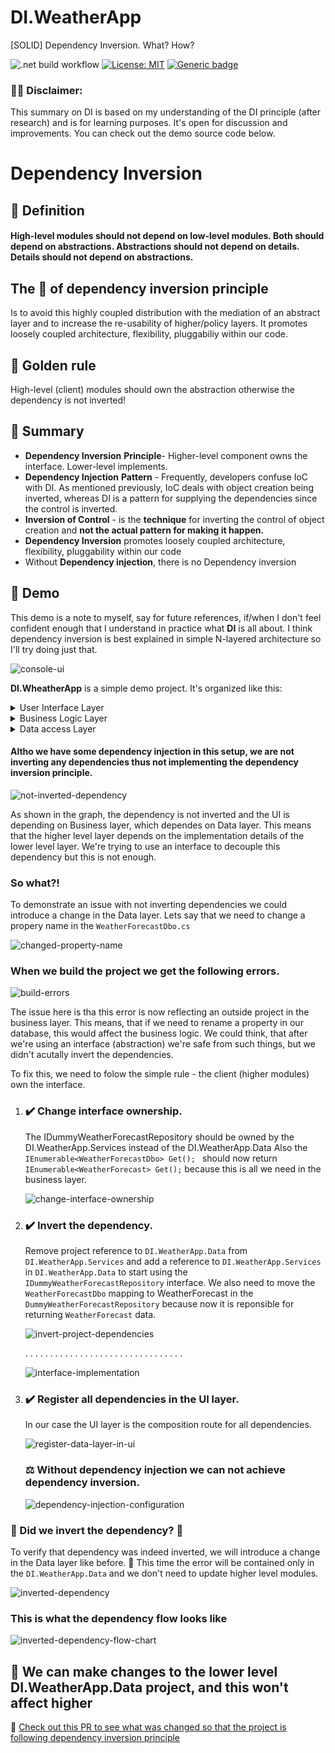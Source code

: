 # DI.WeatherApp
[SOLID] Dependency Inversion. What? How? 

![.net build workflow](https://github.com/rostech/DI.WeatherApp/actions/workflows/dotnet.yml/badge.svg)
[![License: MIT](https://img.shields.io/badge/License-MIT-green.svg)](https://opensource.org/licenses/MIT)
[![Generic badge](https://img.shields.io/badge/Reading-4min-<COLOR>.svg)]()

### 🧑‍🎓 Disclaimer:
This summary on DI is based on my understanding of the DI principle (after research) and is for learning purposes. It's open for discussion and improvements. You can check out the demo source code below.

# Dependency Inversion
## 🧠 Definition
#### High-level modules should not depend on low-level modules. Both should depend on abstractions. Abstractions should not depend on details. Details should not depend on abstractions.

## The 🎯 of dependency inversion principle
Is to avoid this highly coupled distribution with the mediation of an abstract layer and to increase the re-usability of higher/policy layers. It promotes loosely coupled architecture, flexibility, pluggabiliy within our code.

## 🥇 Golden rule
High-level (client) modules should own the abstraction otherwise the dependency is not inverted!

## 🚀 Summary 
- **Dependency Inversion** **Principle**- Higher-level component owns the interface. Lower-level implements.
- **Dependency Injection** **Pattern** - Frequently, developers confuse IoC with DI. As mentioned previously, IoC deals with object creation being inverted, whereas DI is a pattern for supplying the dependencies since the control is inverted.
- **Inversion of Control** -  is the **technique** for inverting the control of object creation and **not the actual pattern for making it happen.**
- **Dependency Inversion** promotes loosely coupled architecture, flexibility, pluggability within our code
- Without **Dependency injection**, there is no Dependency inversion

## 🧰 Demo

This demo is a note to myself, say for future references, if/when I don't feel confident enough that I understand in practice what **DI** is all about.
I think dependency inversion is best explained in simple N-layered architecture so I'll try doing just that. 

![console-ui](https://user-images.githubusercontent.com/10576276/153451888-c6f22f1b-15fe-4fd9-99cd-3db2cfad4569.png)


**DI.WheatherApp** is a simple demo project. It's organized like this:
<details>
  <summary>User Interface Layer</summary><blockquote>
  
  ### DI.WeatherApp.ConsoleClient
  A simple console client to display dummy weather data. This represents the UI layer and orchestrates the dependency injection. 
  
  <details>
    <summary>Startup.cs - Adds services to the DI container. Entry point for the console app. </summary><blockquote>
     
  ```
  static IHostBuilder CreateHostBuilder(string[] args) =>
        Host.CreateDefaultBuilder(args)
            .ConfigureServices((_, services) =>
                services.AddScoped<IWeatherService, WeatherService>()
                    .AddScoped<IDummyWeatherForecastRepository, DummyWeatherForecastRepository>()
                    .AddScoped<WeatherDataConsumer>());

        static async Task Main(string[] args)
        {
            using IHost host = CreateHostBuilder(args).Build();

            var weatherDataConsumer = host.Services.GetRequiredService<WeatherDataConsumer>();
            weatherDataConsumer.Display();

            await host.RunAsync();
        }
  ```
  <blockquote></details>  
    
  <details>
    <summary>WeatherDataConsumer.cs - simple console UI build with ConsoleTables and Humanize</summary><blockquote>
     
  ```
   public class WeatherDataConsumer
   {
        private readonly IWeatherService weatherService;

        /// <summary>
        /// Initializes a new instance of the <see cref="WeatherDataConsumer"/> class.
        /// </summary>
        /// <param name="weatherService">The weather service.</param>
        public WeatherDataConsumer(IWeatherService weatherService)
        {
            this.weatherService = weatherService;
        }

        /// <summary>
        /// Displays data on the console with the ConsoleTable and Humanize libraries
        /// </summary>
        public void Display()
        {
            var table = new ConsoleTable(
                nameof(WeatherForecast.CityName).Humanize(),
                nameof(WeatherForecast.Date).Humanize(),
                nameof(WeatherForecast.TemperatureC).Humanize(),
                nameof(WeatherForecast.TemperatureF).Humanize(),
                nameof(WeatherForecast.Summary).Humanize());

            foreach (var forecast in this.weatherService.Get())
            {
                table.AddRow(forecast.CityName,
                    forecast.Date.ToString("ddd, dd MMM yyy"),
                    forecast.TemperatureC,
                    forecast.TemperatureF,
                    forecast.Summary);
            }

            table.Write();
        }
    }
  ```
  <blockquote></details>  
    
    At the moment the UI is only referencing 
    <ProjectReference Include="..\DI.WeatherApp.Services\DI.WeatherApp.Services.csproj" />
<blockquote></details>


    
<details>
  <summary>Business Logic Layer</summary><blockquote>
  
  ### DI.WeatherApp.Services
  This represents the business layer.
  
  <details>
      <summary>WeatherService.cs - weather service that uses the dummy weather forecast repository to return data</summary><blockquote>
     
  ```
    public class WeatherService : IWeatherService
    {
        private readonly IDummyWeatherForecastRepository weatherForecastRepository;

        /// <summary>
        /// Initializes a new instance of the <see cref="WeatherService"/> class.
        /// </summary>
        /// <param name="weatherForecastRepository">The weather forecast repository.</param>
        public WeatherService(IDummyWeatherForecastRepository weatherForecastRepository)
        {
            this.weatherForecastRepository = weatherForecastRepository;
        }

        /// <inheritdoc/>
        public IEnumerable<WeatherForecast> Get()
        {
            return this.weatherForecastRepository.Get().Select(w => new WeatherForecast()
            {
                CityName = w.CityName,
                Date = w.Date,
                Summary = w.Summary,
                TemperatureC = w.TemperatureC
            });
        }
    }
  ```
  <blockquote></details>  
    
  <details>
    <summary>IWeatherService.cs - abstraction over the WeatherService class</summary><blockquote>  
  <blockquote></details>
  <details>
    <summary>WeatherForecast.cs - POCO holding weather data</summary><blockquote>
    
    public class WeatherForecast
    {
        /// <summary>
        /// Gets or sets the name of the city.
        /// </summary>
        public string CityName { get; set; }

        /// <summary>
        /// Gets or sets the date.
        /// </summary>
        public DateTime Date { get; set; }

        /// <summary>
        /// Gets or sets the temperature Celsius.
        /// </summary>
        public int TemperatureC { get; set; }

        /// <summary>
        /// Gets the temperature Fahrenheit.
        /// </summary>
        public int TemperatureF => 32 + (int)(TemperatureC / 0.5556);

        /// <summary>
        /// Gets or sets the summary.
        /// </summary>
        public string Summary { get; set; }
    }
    
   <blockquote></details> 
    
    
    At the moment the Business Layer is only referencing 
    <ProjectReference Include="..\DI.WeatherApp.Services\DI.WeatherApp.Data.csproj" />
<blockquote></details>    
    
    


<details>
  <summary>Data access Layer</summary><blockquote>
  
  ### DI.WeatherApp.Data
  Represents the data access layer.
  
  <details>
    <summary>DummyWeatherForecastRepository.cs - dummy weather data repository</summary><blockquote>  
    
    public class DummyWeatherForecastRepository : IDummyWeatherForecastRepository
    {
        #region Private fields

        private static readonly string[] Summaries = new[]
        {
            "Warm", "Bring an umbrella", "Chilly", "Freezing"
        };

        private static readonly int[] Temperatures = new[]
        {
            20, 10, 5, -4
        };

        private static readonly string[] CityNames = new[]
        {
            "Sofia", "London", "New York", "Brisbane", "Novosibirsk"
        };

        #endregion

        /// <inheritdoc/>
        public IEnumerable<WeatherForecastDbo> Get()
        {
            var random = new Random();

            return Enumerable.Range(1, CityNames.Length - 1)
                .Select(i =>
                {
                    var randomIndex = random.Next(Summaries.Length);

                    return new WeatherForecastDbo
                    {
                        CityName = CityNames[i],
                        Date = DateTime.Now.AddDays(1),
                        Summary = Summaries[randomIndex],
                        TemperatureC = Temperatures[randomIndex]
                    };
                })
                .ToArray();
        }
    }
    
  <blockquote></details>
  
  <details>
    <summary>IDummyWeatherForecastRepository.cs - abstraction over the DummyWeatherForecastRepository class</summary><blockquote>  
  <blockquote></details>
  
  <details>  
    <summary>WeatherForecastDbo.cs - Weather Data Dbo</summary><blockquote>  
    
    public class WeatherForecastDbo
    {
        /// <summary>
        /// Gets or sets the name of the city.
        /// </summary>
        public string CityName { get; set; }

        /// <summary>
        /// Gets or sets the date.
        /// </summary>
        public DateTime Date { get; set; }

        /// <summary>
        /// Gets or sets the temperature in Celsius.
        /// </summary>
        public int TemperatureC { get; set; }

        /// <summary>
        /// Gets or sets the summary.
        /// </summary>
        public string Summary { get; set; }
    }
    
  <blockquote></details>
    
<blockquote></details>
    
 #### Altho we have some dependency injection in this setup, we are not inverting any dependencies thus not implementing the dependency inversion principle.
    
![not-inverted-dependency](https://user-images.githubusercontent.com/10576276/153411510-6b83e74d-1210-465c-a5f6-4f32c2e76a97.png)

As shown in the graph, the dependency is not inverted and the UI is depending on Business layer, which dependes on Data layer. 
This means that the higher level layer depends on the implementation details of the lower level layer. We're trying to use an interface to decouple this dependency but this is not enough. 
### So what?!
To demonstrate an issue with not inverting dependencies we could introduce a change in the Data layer. Lets say that we need to change a propery name in the ```WeatherForecastDbo.cs```
    
![changed-property-name](https://user-images.githubusercontent.com/10576276/153416701-2c656ac5-5f45-4c31-a51d-050ddc5712d8.png)

 ### When we build the project we get the following errors.

![build-errors](https://user-images.githubusercontent.com/10576276/153421063-b8fcbfa1-3f7f-498f-b02c-042df4531c62.png)
    
 The issue here is tha this error is now reflecting an outside project in the business layer. This means, that if we need to rename a property in our database, this would affect the business logic. We could think, that after we're using an interface (abstraction) we're safe from such things, but we didn't acutally invert the dependencies. 

To fix this, we need to folow the simple rule - the client (higher modules) own the interface.
    
1. ### ✔️ Change interface ownership. 
    The IDummyWeatherForecastRepository should be owned by the DI.WeatherApp.Services instead of the DI.WeatherApp.Data
    Also the ```IEnumerable<WeatherForecastDbo> Get(); ``` should now return ``` IEnumerable<WeatherForecast> Get(); ``` because this is all we need in the business layer.
    
    ![change-interface-ownership](https://user-images.githubusercontent.com/10576276/153426030-1846bd75-2470-4a4f-a34e-96066b18ff54.png)
    
2. ### ✔️ Invert the dependency. 
    Remove project reference to ```DI.WeatherApp.Data``` from ```DI.WeatherApp.Services``` and add a reference to ```DI.WeatherApp.Services``` in ```DI.WeatherApp.Data``` to start using the ```IDummyWeatherForecastRepository``` interface. We also need to move the ```WeatherForecastDbo``` mapping to WeatherForecast in the ```DummyWeatherForecastRepository``` because now it is reponsible for returning ```WeatherForecast``` data.

    ![invert-project-dependencies](https://user-images.githubusercontent.com/10576276/153431201-b2077d3a-b322-45f8-8f2d-8f6e07d1c6ba.png)

    . . . . . . . . . . . . . . . . . . . . . . . . . . . . . . . .
    
    ![interface-implementation](https://user-images.githubusercontent.com/10576276/153431241-b410afc9-c757-4194-a76f-57b179e392c2.png)
    
3. ### ✔️ Register all dependencies in the UI layer.
    In our case the UI layer is the composition route for all dependencies.
    
    ![register-data-layer-in-ui](https://user-images.githubusercontent.com/10576276/153446989-e5250e3b-b216-4788-a409-5817b6b615fc.png)
    
    ### ⚖️ Without dependency injection we can not achieve dependency inversion.
    
    ![dependency-injection-configuration](https://user-images.githubusercontent.com/10576276/153447553-e25d72e6-5e47-4245-ba6c-d3484161ebd0.png)


### 🎉 Did we invert the dependency? 🎉

To verify that dependency was indeed inverted, we will introduce a change in the Data layer like before. 
🚀 This time the error will be contained only in the ```DI.WeatherApp.Data``` and we don't need to update higher level modules.

![inverted-dependency](https://user-images.githubusercontent.com/10576276/153450365-a9be6cf7-942d-4ea0-ac14-fed620f9855a.png)

    
### This is what the dependency flow looks like
    
![inverted-dependency-flow-chart](https://user-images.githubusercontent.com/10576276/153450900-c7c486be-ed46-4bce-8071-ee277909a320.png)
    
## 🎉 We can make changes to the lower level DI.WeatherApp.Data project, and this won't affect higher 
    
🔗 [Check out this PR to see what was changed so that the project is following dependency inversion principle](https://github.com/Rostech/DI.WeatherApp/pull/4/files)
